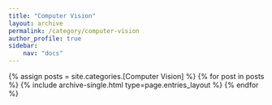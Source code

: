 ```yaml
---
title: "Computer Vision"
layout: archive
permalink: /category/computer-vision
author_profile: true
sidebar:
    nav: "docs"
---
```



{% assign posts = site.categories.[Computer Vision] %}
{% for post in posts %} {% include archive-single.html type=page.entries_layout %} {% endfor %}
